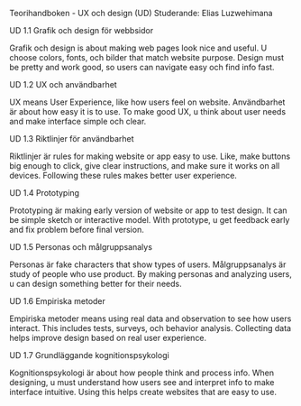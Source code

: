 Teorihandboken - UX och design (UD)
Studerande: Elias Luzwehimana

UD 1.1 Grafik och design för webbsidor

Grafik och design is about making web pages look nice and useful. U choose colors, fonts, och bilder that match website purpose. Design must be pretty and work good, so users can navigate easy och find info fast.

UD 1.2 UX och användbarhet

UX means User Experience, like how users feel on website. Användbarhet är about how easy it is to use. To make good UX, u think about user needs and make interface simple och clear.

UD 1.3 Riktlinjer för användbarhet

Riktlinjer är rules for making website or app easy to use. Like, make buttons big enough to click, give clear instructions, and make sure it works on all devices. Following these rules makes better user experience.

UD 1.4 Prototyping

Prototyping är making early version of website or app to test design. It can be simple sketch or interactive model. With prototype, u get feedback early and fix problem before final version.

UD 1.5 Personas och målgruppsanalys

Personas är fake characters that show types of users. Målgruppsanalys är study of people who use product. By making personas and analyzing users, u can design something better for their needs.

UD 1.6 Empiriska metoder

Empiriska metoder means using real data and observation to see how users interact. This includes tests, surveys, och behavior analysis. Collecting data helps improve design based on real user experience.

UD 1.7 Grundläggande kognitionspsykologi

Kognitionspsykologi är about how people think and process info. When designing, u must understand how users see and interpret info to make interface intuitive. Using this helps create websites that are easy to use.